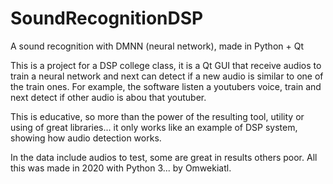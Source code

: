 # SoundRecognitionDSP

A sound recognition with DMNN (neural network), made in Python + Qt

This is a project for a DSP college class, it is a Qt GUI that receive audios to train a neural network and next can detect if a new audio is similar to one of the train ones. For example, the software listen a youtubers voice, train and next detect if other audio is abou that youtuber.

This is educative, so more than the power of the resulting tool, utility or using of great libraries... it only works like an example of DSP system, showing how audio detection works.

In the data include audios to test, some are great in results others poor. All this was made in 2020 with Python 3... by Omwekiatl.
